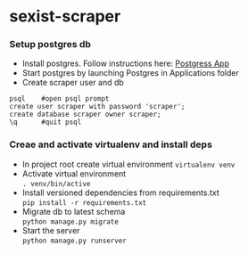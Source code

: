 # sexist-scraper

### Setup postgres db
- Install postgres. Follow instructions here: [Postgress App](https://postgresapp.com/)
- Start postgres by launching Postgres in Applications folder
- Create scraper user and db
```
psql    #open psql prompt
create user scraper with password 'scraper'; 
create database scraper owner scraper;
\q      #quit psql 
```

### Creae and activate virtualenv and install deps
- In project root create virtual environment
```virtualenv venv```
- Activate virtual environment   
```. venv/bin/active```
- Install versioned dependencies from requirements.txt  
```pip install -r requirements.txt```
- Migrate db to latest schema   
```python manage.py migrate```
- Start the server  
```python manage.py runserver```